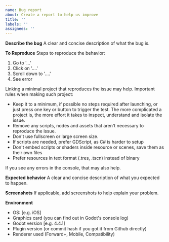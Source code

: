 ```yaml
---
name: Bug report
about: Create a report to help us improve
title: ''
labels: ''
assignees: ''
---
```


**Describe the bug**
A clear and concise description of what the bug is.

**To Reproduce**
Steps to reproduce the behavior:
1. Go to '...'
2. Click on '....'
3. Scroll down to '....'
4. See error

Linking a minimal project that reproduces the issue may help.
Important rules when making such project:
- Keep it to a minimum, if possible no steps required after launching, or just press one key or button to trigger the test. The more complicated a project is, the more effort it takes to inspect, understand and isolate the issue.
- Remove any scripts, nodes and assets that aren't necessary to reproduce the issue.
- Don't use fullscreen or large screen size.
- If scripts are needed, prefer GDScript, as C# is harder to setup
- Don't embed scripts or shaders inside resource or scenes, save them as their own files
- Prefer resources in text format (.tres, .tscn) instead of binary

If you see any errors in the console, that may also help.

**Expected behavior**
A clear and concise description of what you expected to happen.

**Screenshots**
If applicable, add screenshots to help explain your problem.

**Environment**
- OS: [e.g. iOS]
- Graphics card (you can find out in Godot's console log)
- Godot version [e.g. 4.4.1]
- Plugin version (or commit hash if you got it from Github directly)
- Renderer used (Forward+, Mobile, Compatibility)
